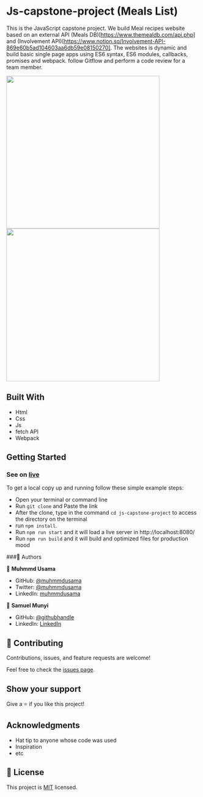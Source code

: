 # Js-capstone-project (Meals List)

This is the JavaScript capstone project. We build Meal recipes website based on an external API (Meals DB)[https://www.themealdb.com/api.php] and (Involvement API)[https://www.notion.so/Involvement-API-869e60b5ad104603aa6db59e08150270]. The websites is dynamic and build basic single page apps using ES6 syntax, ES6 modules, callbacks, promises and webpack. follow Gitflow and perform a code review for a team member.

<img src="https://raw.githubusercontent.com/devMunyi/js-capstone-project/comments-branch/snap-shots/01.png" width="400" />
<img src="https://raw.githubusercontent.com/devMunyi/js-capstone-project/comments-branch/snap-shots/02.png" width="400" />


## Built With

- Html
- Css
- Js
- fetch API
- Webpack
## Getting Started
### See on [live](https://devmunyi.github.io/js-capstone-project/)

To get a local copy up and running follow these simple example steps:

- Open your terminal or command line
- Run `git clone` and Paste the link
- After the clone, type in the command `cd js-capstone-project` to access the directory on the terminal
- run `npm install`.
- Run `npm run start` and it will load a live server in http://localhost:8080/
- Run `npm run build` and it will build and optimized files for production mood

###👤 Authors

👤 **Muhmmd Usama** 
- GitHub: [@muhmmdusama](https://github.com/muhmmdusama)
- Twitter: [@muhmmdusama](https://twitter.com/muhmmdusama)
- LinkedIn: [muhmmdusama](https://linkedin.com/in/muhmmdusama)

👤 **Samuel Munyi**
- GitHub: [@githubhandle](https://github.com/devMunyi)
- LinkedIn: [LinkedIn](https://www.linkedin.com/in/samuel-munyi-01315b174/)


## 🤝 Contributing

Contributions, issues, and feature requests are welcome!

Feel free to check the [issues page](https://github.com/devMunyi/js-capstone-project/issues).

## Show your support

Give a ⭐️ if you like this project!

## Acknowledgments

- Hat tip to anyone whose code was used
- Inspiration
- etc

## 📝 License

This project is [MIT](./MIT.md) licensed.
